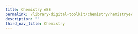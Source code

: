 ```yaml
---
title: Chemistry eEE
permalink: /library-digital-toolkit/chemistry/hemistrye/
description: ""
third_nav_title: Chemistry
---
```

